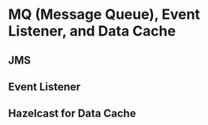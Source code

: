 # MQ (Message Queue), Event Listener, and Data Cache

## JMS

## Event Listener

## Hazelcast for Data Cache
